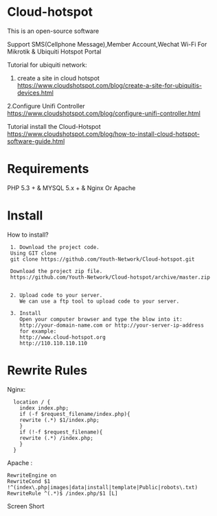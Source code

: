 # Cloud-hotspot
  
  This is an open-source software
  
  Support SMS(Cellphone Message),Member Account,Wechat Wi-Fi For Mikrotik & Ubiquiti Hotspot Portal
  
  Tutorial for ubiquiti network:
1. create a site in cloud hotspot https://www.cloudshotspot.com/blog/create-a-site-for-ubiquitis-devices.html
   
2.Configure Unifi Controller https://www.cloudshotspot.com/blog/configure-unifi-controller.html
    
  
  Tutorial install the Cloud-Hotspot https://www.cloudshotspot.com/blog/how-to-install-cloud-hotspot-software-guide.html

# Requirements
  PHP 5.3 +  & MYSQL 5.x + & Nginx Or Apache

# Install

  How to install? 
	
	 1. Download the project code.
	 Using GIT clone		
	 git clone https://github.com/Youth-Network/Cloud-hotspot.git		
		
	 Download the project zip file.	 	 
	 https://github.com/Youth-Network/Cloud-hotspot/archive/master.zip
			
			
	 2. Upload code to your server.
	    We can use a ftp tool to upload code to your server.			
			
	 3. Install
	    Open your computer browser and type the blow into it:
		http://your-domain-name.com or http://your-server-ip-address
		for example:
		http://www.cloud-hotspot.org 
		http://110.110.110.110	    
	
# Rewrite Rules
	
 Nginx:
  
	  location / {
	    index index.php;
	    if (-f $request_filename/index.php){
		rewrite (.*) $1/index.php;
	    }
	    if (!-f $request_filename){
		rewrite (.*) /index.php;
	    }
	  }
	  
Apache :

	RewriteEngine on  
	RewriteCond $1 !^(index\.php|images|data|install|template|Public|robots\.txt) 
	RewriteRule ^(.*)$ /index.php/$1 [L]
	
	
Screen Short


	

